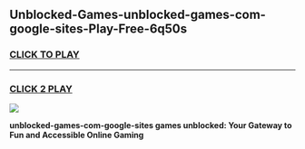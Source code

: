 
## Unblocked-Games-unblocked-games-com-google-sites-Play-Free-6q50s
<h3>
<a href="https://premium76.site?title=unblocked-games-com-google-sites&ref=10A">CLICK TO PLAY</a></h3>
<hr>

<h3>
<a href="https://premium76.site?title=unblocked-games-com-google-sites&ref=10A">CLICK 2 PLAY</a>
  
</h3>

<a href="https://premium76.site?title=unblocked-games-com-google-sites&ref=10A"><img src="https://clearcache.store/games.png"></a>


**unblocked-games-com-google-sites games unblocked: Your Gateway to Fun and Accessible Online Gaming**
